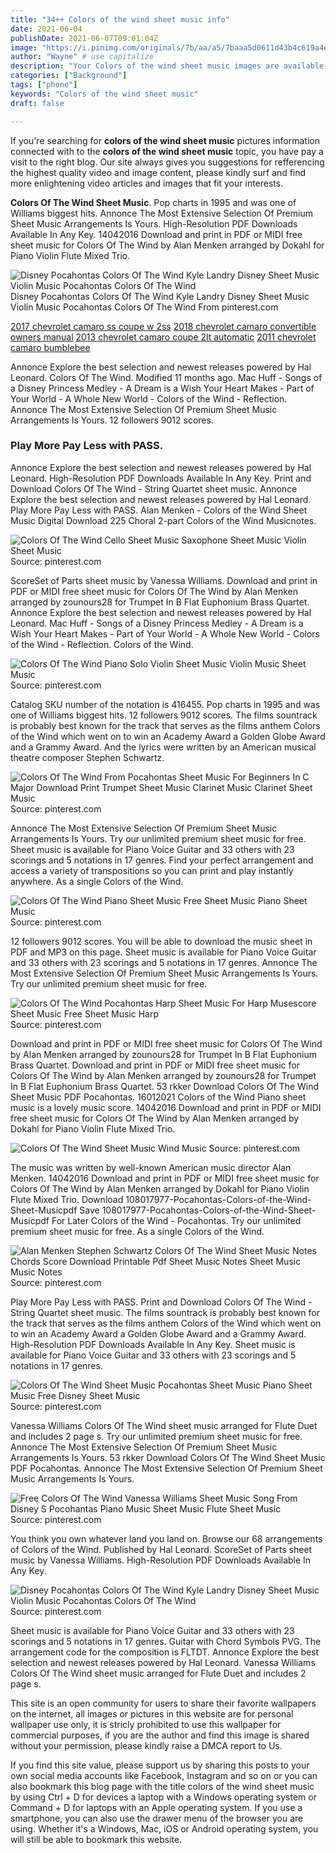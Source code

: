 ```yaml
---
title: "34++ Colors of the wind sheet music info"
date: 2021-06-04
publishDate: 2021-06-07T09:01:04Z
image: "https://i.pinimg.com/originals/7b/aa/a5/7baaa5d0611d43b4c619a4eec8b1af68.jpg"
author: "Wayne" # use capitalize
description: "Your Colors of the wind sheet music images are available in this site. Colors of the wind sheet music are a topic that is being searched for and liked by netizens today. You can Find and Download the Colors of the wind sheet music files here. Find and Download all free photos and vectors."
categories: ["Background"]
tags: ["phone"]
keywords: "Colors of the wind sheet music"
draft: false

---
```


If you're searching for **colors of the wind sheet music** pictures information connected with to the **colors of the wind sheet music** topic, you have pay a visit to the right  blog.  Our site always  gives you  suggestions  for refferencing  the highest  quality video and image  content, please kindly surf and find more enlightening video articles and images  that fit your interests.

**Colors Of The Wind Sheet Music**. Pop charts in 1995 and was one of Williams biggest hits. Annonce The Most Extensive Selection Of Premium Sheet Music Arrangements Is Yours. High-Resolution PDF Downloads Available In Any Key. 14042016 Download and print in PDF or MIDI free sheet music for Colors Of The Wind by Alan Menken arranged by Dokahl for Piano Violin Flute Mixed Trio.

![Disney Pocahontas Colors Of The Wind Kyle Landry Disney Sheet Music Violin Music Pocahontas Colors Of The Wind](https://i.pinimg.com/originals/7b/aa/a5/7baaa5d0611d43b4c619a4eec8b1af68.jpg "Disney Pocahontas Colors Of The Wind Kyle Landry Disney Sheet Music Violin Music Pocahontas Colors Of The Wind")
Disney Pocahontas Colors Of The Wind Kyle Landry Disney Sheet Music Violin Music Pocahontas Colors Of The Wind From pinterest.com

[2017 chevrolet camaro ss coupe w 2ss](/2017-chevrolet-camaro-ss-coupe-w-2ss/)
[2018 chevrolet camaro convertible owners manual](/2018-chevrolet-camaro-convertible-owners-manual/)
[2013 chevrolet camaro coupe 2lt automatic](/2013-chevrolet-camaro-coupe-2lt-automatic/)
[2011 chevrolet camaro bumblebee](/2011-chevrolet-camaro-bumblebee/)

Annonce Explore the best selection and newest releases powered by Hal Leonard. Colors Of The Wind. Modified 11 months ago. Mac Huff - Songs of a Disney Princess Medley - A Dream is a Wish Your Heart Makes - Part of Your World - A Whole New World - Colors of the Wind - Reflection. Annonce The Most Extensive Selection Of Premium Sheet Music Arrangements Is Yours. 12 followers 9012 scores.

### Play More Pay Less with PASS.

Annonce Explore the best selection and newest releases powered by Hal Leonard. High-Resolution PDF Downloads Available In Any Key. Print and Download Colors Of The Wind - String Quartet sheet music. Annonce Explore the best selection and newest releases powered by Hal Leonard. Play More Pay Less with PASS. Alan Menken - Colors of the Wind Sheet Music Digital Download 225 Choral 2-part Colors of the Wind Musicnotes.


![Colors Of The Wind Cello Sheet Music Saxophone Sheet Music Violin Sheet Music](https://i.pinimg.com/originals/0c/76/e3/0c76e3ef69ad6fa7350ec7c5563f8756.jpg "Colors Of The Wind Cello Sheet Music Saxophone Sheet Music Violin Sheet Music")
Source: pinterest.com

ScoreSet of Parts sheet music by Vanessa Williams. Download and print in PDF or MIDI free sheet music for Colors Of The Wind by Alan Menken arranged by zounours28 for Trumpet In B Flat Euphonium Brass Quartet. Annonce Explore the best selection and newest releases powered by Hal Leonard. Mac Huff - Songs of a Disney Princess Medley - A Dream is a Wish Your Heart Makes - Part of Your World - A Whole New World - Colors of the Wind - Reflection. Colors of the Wind.

![Colors Of The Wind Piano Solo Violin Sheet Music Violin Music Sheet Music](https://i.pinimg.com/originals/a3/b9/b5/a3b9b5dfbafa2ad0ffbf3b7c515c2b70.png "Colors Of The Wind Piano Solo Violin Sheet Music Violin Music Sheet Music")
Source: pinterest.com

Catalog SKU number of the notation is 416455. Pop charts in 1995 and was one of Williams biggest hits. 12 followers 9012 scores. The films sountrack is probably best known for the track that serves as the films anthem Colors of the Wind which went on to win an Academy Award a Golden Globe Award and a Grammy Award. And the lyrics were written by an American musical theatre composer Stephen Schwartz.

![Colors Of The Wind From Pocahontas Sheet Music For Beginners In C Major Download Print Trumpet Sheet Music Clarinet Music Clarinet Sheet Music](https://i.pinimg.com/originals/7d/ac/e1/7dace1fc31d91a1a3ffe4a2be9e7e9f3.gif "Colors Of The Wind From Pocahontas Sheet Music For Beginners In C Major Download Print Trumpet Sheet Music Clarinet Music Clarinet Sheet Music")
Source: pinterest.com

Annonce The Most Extensive Selection Of Premium Sheet Music Arrangements Is Yours. Try our unlimited premium sheet music for free. Sheet music is available for Piano Voice Guitar and 33 others with 23 scorings and 5 notations in 17 genres. Find your perfect arrangement and access a variety of transpositions so you can print and play instantly anywhere. As a single Colors of the Wind.

![Colors Of The Wind Piano Sheet Music Free Sheet Music Piano Sheet Music](https://i.pinimg.com/originals/a5/97/f1/a597f1f743685b22f21c5178a70dbd6a.png "Colors Of The Wind Piano Sheet Music Free Sheet Music Piano Sheet Music")
Source: pinterest.com

12 followers 9012 scores. You will be able to download the music sheet in PDF and MP3 on this page. Sheet music is available for Piano Voice Guitar and 33 others with 23 scorings and 5 notations in 17 genres. Annonce The Most Extensive Selection Of Premium Sheet Music Arrangements Is Yours. Try our unlimited premium sheet music for free.

![Colors Of The Wind Pocahontas Harp Sheet Music For Harp Musescore Sheet Music Free Sheet Music Harp](https://i.pinimg.com/originals/a0/cc/dc/a0ccdc902fcd36de98a8782c95c009eb.png "Colors Of The Wind Pocahontas Harp Sheet Music For Harp Musescore Sheet Music Free Sheet Music Harp")
Source: pinterest.com

Download and print in PDF or MIDI free sheet music for Colors Of The Wind by Alan Menken arranged by zounours28 for Trumpet In B Flat Euphonium Brass Quartet. Download and print in PDF or MIDI free sheet music for Colors Of The Wind by Alan Menken arranged by zounours28 for Trumpet In B Flat Euphonium Brass Quartet. 53 rkker Download Colors Of The Wind Sheet Music PDF Pocahontas. 16012021 Colors of the Wind Piano sheet music is a lovely music score. 14042016 Download and print in PDF or MIDI free sheet music for Colors Of The Wind by Alan Menken arranged by Dokahl for Piano Violin Flute Mixed Trio.

![Colors Of The Wind Sheet Music Wind Music](https://i.pinimg.com/originals/8d/e6/e4/8de6e4ffc26b91793edd28e1fabf0575.png "Colors Of The Wind Sheet Music Wind Music")
Source: pinterest.com

The music was written by well-known American music director Alan Menken. 14042016 Download and print in PDF or MIDI free sheet music for Colors Of The Wind by Alan Menken arranged by Dokahl for Piano Violin Flute Mixed Trio. Download 108017977-Pocahontas-Colors-of-the-Wind-Sheet-Musicpdf Save 108017977-Pocahontas-Colors-of-the-Wind-Sheet-Musicpdf For Later Colors of the Wind - Pocahontas. Try our unlimited premium sheet music for free. As a single Colors of the Wind.

![Alan Menken Stephen Schwartz Colors Of The Wind Sheet Music Notes Chords Score Download Printable Pdf Sheet Music Notes Sheet Music Music Notes](https://i.pinimg.com/originals/49/a2/bd/49a2bde0de0c3f919129ade977bf6ec4.png "Alan Menken Stephen Schwartz Colors Of The Wind Sheet Music Notes Chords Score Download Printable Pdf Sheet Music Notes Sheet Music Music Notes")
Source: pinterest.com

Play More Pay Less with PASS. Print and Download Colors Of The Wind - String Quartet sheet music. The films sountrack is probably best known for the track that serves as the films anthem Colors of the Wind which went on to win an Academy Award a Golden Globe Award and a Grammy Award. High-Resolution PDF Downloads Available In Any Key. Sheet music is available for Piano Voice Guitar and 33 others with 23 scorings and 5 notations in 17 genres.

![Colors Of The Wind Sheet Music Pocahontas Sheet Music Piano Sheet Music Free Disney Sheet Music](https://i.pinimg.com/originals/c5/b2/cd/c5b2cd6a9afce5cb1b085d3d472821dc.png "Colors Of The Wind Sheet Music Pocahontas Sheet Music Piano Sheet Music Free Disney Sheet Music")
Source: pinterest.com

Vanessa Williams Colors Of The Wind sheet music arranged for Flute Duet and includes 2 page s. Try our unlimited premium sheet music for free. Annonce The Most Extensive Selection Of Premium Sheet Music Arrangements Is Yours. 53 rkker Download Colors Of The Wind Sheet Music PDF Pocahontas. Annonce The Most Extensive Selection Of Premium Sheet Music Arrangements Is Yours.

![Free Colors Of The Wind Vanessa Williams Sheet Music Song From Disney S Pocohantas Piano Music Sheet Music Flute Sheet Music](https://i.pinimg.com/originals/c6/63/d5/c663d5669ed21acc53813dfe55940061.png "Free Colors Of The Wind Vanessa Williams Sheet Music Song From Disney S Pocohantas Piano Music Sheet Music Flute Sheet Music")
Source: pinterest.com

You think you own whatever land you land on. Browse our 68 arrangements of Colors of the Wind. Published by Hal Leonard. ScoreSet of Parts sheet music by Vanessa Williams. High-Resolution PDF Downloads Available In Any Key.

![Disney Pocahontas Colors Of The Wind Kyle Landry Disney Sheet Music Violin Music Pocahontas Colors Of The Wind](https://i.pinimg.com/originals/7b/aa/a5/7baaa5d0611d43b4c619a4eec8b1af68.jpg "Disney Pocahontas Colors Of The Wind Kyle Landry Disney Sheet Music Violin Music Pocahontas Colors Of The Wind")
Source: pinterest.com

Sheet music is available for Piano Voice Guitar and 33 others with 23 scorings and 5 notations in 17 genres. Guitar with Chord Symbols PVG. The arrangement code for the composition is FLTDT. Annonce Explore the best selection and newest releases powered by Hal Leonard. Vanessa Williams Colors Of The Wind sheet music arranged for Flute Duet and includes 2 page s.

This site is an open community for users to share their favorite wallpapers on the internet, all images or pictures in this website are for personal wallpaper use only, it is stricly prohibited to use this wallpaper for commercial purposes, if you are the author and find this image is shared without your permission, please kindly raise a DMCA report to Us.

If you find this site value, please support us by sharing this posts to your own social media accounts like Facebook, Instagram and so on or you can also bookmark this blog page with the title colors of the wind sheet music by using Ctrl + D for devices a laptop with a Windows operating system or Command + D for laptops with an Apple operating system. If you use a smartphone, you can also use the drawer menu of the browser you are using. Whether it's a Windows, Mac, iOS or Android operating system, you will still be able to bookmark this website.
